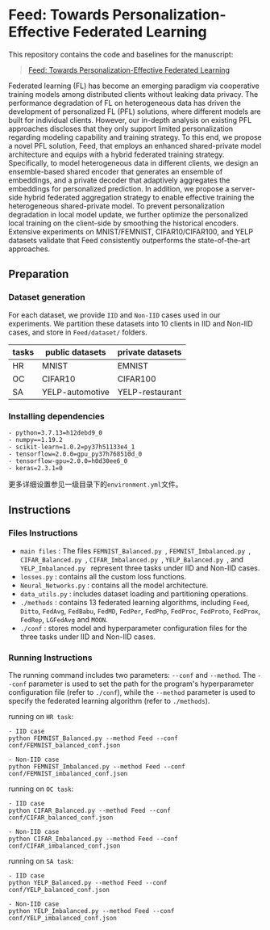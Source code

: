 # Feed: Towards Personalization-Effective Federated Learning

This repository contains the code and baselines for the manuscript:

> [Feed: Towards Personalization-Effective Federated Learning](https://github.com/DoublePg/Feed)
>

Federated learning (FL) has become an emerging paradigm via cooperative training models among distributed clients without leaking data privacy. The performance degradation of FL on heterogeneous data has driven the development of personalized FL (PFL) solutions, where different models are built for individual clients. However, our in-depth analysis on existing PFL approaches discloses that they only support limited personalization regarding modeling capability and training strategy. To this end, we propose a novel PFL solution, Feed, that employs an enhanced shared-private model architecture and equips with a hybrid federated training strategy. Specifically, to model heterogeneous data in different clients, we design an ensemble-based shared encoder that  generates an ensemble of embeddings, and a private decoder that adaptively aggregates the embeddings for personalized prediction. In addition, we propose a server-side hybrid federated aggregation strategy to enable effective training the heterogeneous shared-private model. To prevent personalization degradation in local model update, we further optimize the personalized local training on the client-side by smoothing the historical encoders. Extensive experiments on MNIST/FEMNIST, CIFAR10/CIFAR100, and YELP datasets validate that Feed consistently outperforms the state-of-the-art approaches.

## Preparation

### Dataset generation

For each dataset, we provide `IID` and `Non-IID` cases used in our experiments. We partition these datasets into 10 clients in IID and Non-IID cases, and store in `Feed/dataset/` folders.

| tasks | public datasets      | private datasets    |
| ---------- | --------------- | ------------- |
| HR          | MNIST          | EMNIST       |
| OC          | CIFAR10         | CIFAR100      |
| SA          | YELP-automotive | YELP-restaurant |


### Installing dependencies

```
- python=3.7.13=h12debd9_0
- numpy==1.19.2
- scikit-learn=1.0.2=py37h51133e4_1
- tensorflow=2.0.0=gpu_py37h768510d_0
- tensorflow-gpu=2.0.0=h0d30ee6_0
- keras=2.3.1=0
``` 
更多详细设置参见一级目录下的`environment.yml`文件。

## Instructions

### Files Instructions

* `main files` : The files  `FEMNIST_Balanced.py `,  `FEMNIST_Imbalanced.py `,  `CIFAR_Balanced.py `,  `CIFAR_Imbalanced.py `,  `YELP_Balanced.py `, and  `YELP_Imbalanced.py ` represent three tasks under IID and Non-IID cases.
* `losses.py` : contains all the custom loss functions.
* `Neural_Networks.py` : contains all the model architecture.
* `data_utils.py` : includes dataset loading and partitioning operations.
* `./methods` : contains 13 federated learning algorithms, including `Feed`, `Ditto`, `FedAvg`, `FedBabu`, `FedMD`, `FedPer`, `FedPhp`, `FedProc`, `FedProto`, `FedProx`, `FedRep`, `LGFedAvg` and `MOON`.
* `./conf` : stores model and hyperparameter configuration files for the three tasks under IID and Non-IID cases.

### Running Instructions

The running command includes two parameters: `--conf` and `--method`. 
The `--conf` parameter is used to set the path for the program's hyperparameter configuration file (refer to `./conf`), while the `--method` parameter is used to specify the federated learning algorithm (refer to `./methods`).

running on `HR task`:
```
- IID case
python FEMNIST_Balanced.py --method Feed --conf conf/FEMNIST_balanced_conf.json

- Non-IID case
python FEMNIST_Imbalanced.py --method Feed --conf conf/FEMNIST_imbalanced_conf.json
```

running on `OC task`:
```
- IID case
python CIFAR_Balanced.py --method Feed --conf conf/CIFAR_balanced_conf.json

- Non-IID case
python CIFAR_Imbalanced.py --method Feed --conf conf/CIFAR_imbalanced_conf.json
```

running on `SA task`:
```
- IID case
python YELP_Balanced.py --method Feed --conf conf/YELP_balanced_conf.json

- Non-IID case
python YELP_Imbalanced.py --method Feed --conf conf/YELP_imbalanced_conf.json
```
